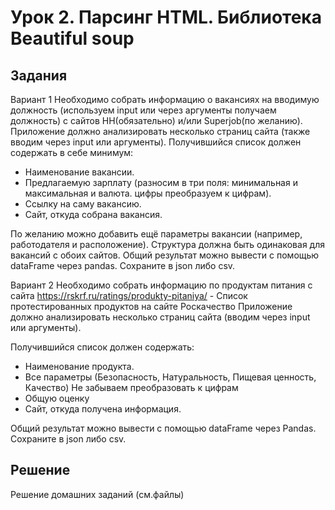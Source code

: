 # Урок 2. Парсинг HTML. Библиотека Beautiful soup

## Задания

Вариант 1
Необходимо собрать информацию о вакансиях на вводимую должность (используем input или через аргументы получаем должность) с сайтов HH(обязательно) и/или Superjob(по желанию). Приложение должно анализировать несколько страниц сайта (также вводим через input или аргументы). Получившийся список должен содержать в себе минимум:

- Наименование вакансии.
- Предлагаемую зарплату (разносим в три поля: минимальная и максимальная и валюта. цифры преобразуем к цифрам).
- Ссылку на саму вакансию.
- Сайт, откуда собрана вакансия.

По желанию можно добавить ещё параметры вакансии (например, работодателя и расположение). Структура должна быть одинаковая для вакансий с обоих сайтов. Общий результат можно вывести с помощью dataFrame через pandas. Сохраните в json либо csv.


Вариант 2
Необходимо собрать информацию по продуктам питания с сайта https://rskrf.ru/ratings/produkty-pitaniya/ - Список протестированных продуктов на сайте Роскачество 
Приложение должно анализировать несколько страниц сайта (вводим через input или аргументы).

Получившийся список должен содержать:

- Наименование продукта.
- Все параметры (Безопасность, Натуральность, Пищевая ценность, Качество) Не забываем преобразовать к цифрам
- Общую оценку
- Сайт, откуда получена информация.

Общий результат можно вывести с помощью dataFrame через Pandas. Сохраните в json либо csv.


## Решение

Решение домашних заданий (см.файлы)
